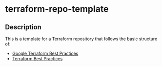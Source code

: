 # terraform-repo-template

## Description

This is a template for a Terraform repository that follows the basic structure of:

- [Google Terraform Best Practices](https://cloud.google.com/docs/terraform/best-practices-for-terraform)
- [Terraform Best Practices](https://www.terraform-best-practices.com/)
